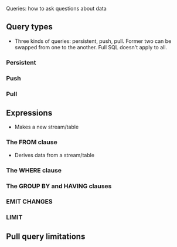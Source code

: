 Queries: how to ask questions about data

## Query types

- Three kinds of queries: persistent, push, pull. Former two can be swapped from one to the another. Full SQL doesn't apply to all.

### Persistent

### Push

### Pull

## Expressions

- Makes a new stream/table

### The FROM clause

- Derives data from a stream/table

### The WHERE clause
### The GROUP BY and HAVING clauses
### EMIT CHANGES
### LIMIT

## Pull query limitations